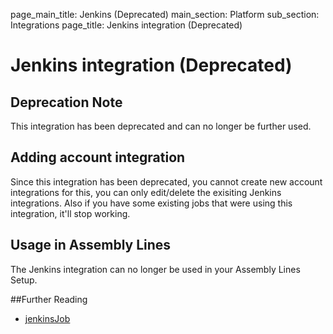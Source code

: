 page_main_title: Jenkins (Deprecated)
main_section: Platform
sub_section: Integrations
page_title: Jenkins integration (Deprecated)

# Jenkins integration (Deprecated)

## Deprecation Note
This integration has been deprecated and can no longer be further used.

## Adding account integration

Since this integration has been deprecated, you cannot create new account integrations for this, you can only edit/delete the exisiting Jenkins integrations. Also if you have some existing jobs that were using this integration, it'll stop working.


## Usage in Assembly Lines

The Jenkins integration can no longer be used in your Assembly Lines Setup.

##Further Reading

* [jenkinsJob](/platform/workflow/job/jenkinsjob/)
